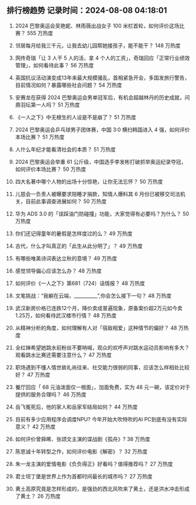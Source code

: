 
## 排行榜趋势 记录时间：2024-08-08 04:18:01
  
  1. 2024 巴黎奥运会吴艳妮、林雨薇出战女子 100 米栏首轮，如何评价这场比赛？ 555 万热度
    
  2. 邻居每月给我三千元，让我去幼儿园帮她接孩子，能不能干？ 148 万热度
    
  3. 网传奇瑞「让 3 人干 5 人的活，拿 4 个人的工资」，奇瑞回应「正常行业绩效管理」，如何看待此事？ 56 万热度
    
  4. 英国抗议活动演变成13年来最大规模骚乱，首相紧急开会，多国发旅行警告，目前情况如何？暴露哪些社会问题？ 54 万热度
    
  5. 安赛龙在获得 2024 巴黎奥运会男单冠军后，有机会超越林丹的历史成就，问鼎羽坛第一人吗？ 51 万热度
    
  6. 《一人之下》中无根生的人设是不是崩了？ 51 万热度
    
  7. 2024 巴黎奥运会乒乓球男子团体赛，中国 3:0 横扫韩国进入 4 强，如何评价本场比赛？ 51 万热度
    
  8. 人什么年纪才能看清社会的本质？ 51 万热度
    
  9. 2024 巴黎奥运会举重 61 公斤级，中国选手李发彬打破抓举奥运纪录夺冠，如何评价本场比赛？ 50 万热度
    
  10. 四大名著中哪个人物的出场十分惊艳，让你无法忘怀？ 50 万热度
    
  11. 儿慈会一负责人被曝要求陪睡才捐款，知情人爆料其 6 月份已被移交司法机关，目前此事调查进展如何？ 50 万热度
    
  12. 华为 ADS 3.0 的「误踩油门防碰撞」功能，大家觉得有必要吗？为什么？ 50 万热度
    
  13. 你们还记得童年的暑假是怎样度过的么？ 49 万热度
    
  14. 古代，什么才叫真正的「此生从此分明了」？ 49 万热度
    
  15. 有哪些唯美诗词表达立秋的意境？ 49 万热度
    
  16. 感觉领导偏心应该怎么办？ 48 万热度
    
  17. 如何评价《一人之下》第681（724）话情报？ 48 万热度
    
  18. 文笔挑战：“我躺在云端，__________”,你会怎么接下一句？ 48 万热度
    
  19. 武汉新房价格已连跌12个月，降价卖成普遍现象，原备案价超2万元如今卖1.25万，如何看待武汉楼市行情？ 48 万热度
    
  20. 从精神分析的角度，如何理解有人对「宿敌相爱」这种情节的偏好？ 48 万热度
    
  21. 全红婵希望她跳水前粉丝不要呐喊，观众的欢呼声对跳水运动员影响有多大？观看跳水比赛还需要注意什么？ 47 万热度
    
  22. 职场遇到不懂人情世故礼尚往来、社交能力很弱的同事，应该怎么样相处比较好？ 47 万热度
    
  23. 餐厅回应「 68 元油泼面仅一根面」，加面免费，实为 48 元一碗，该定价对于提供的服务合理吗？ 46 万热度
    
  24. 岳飞冤死后，他的家人和岳家军结局如何？ 44 万热度
    
  25. 目前有多少应用程序会调度NPU? 今年开始大吹特吹的AI PC到底有没有实际意义？ 42 万热度
    
  26. 如何评价曾舜晞、张颂文主演的谍战剧《孤舟》? 38 万热度
    
  27. 陈思诚十年转型之作，如何评价电影《解密》？ 32 万热度
    
  28. 朱一龙主演的爱情电影《负负得正》好看吗？值得推荐吗？ 27 万热度
    
  29. 君士坦丁堡是世界上作为首都时间最长的城市吗？ 27 万热度
    
  30. 黄土高原究竟是怎样形成的，是强劲的西北风吹来了黄土，还是洪水冲击形成了黄土？ 26 万热度
    